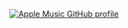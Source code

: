 <div align="center">
  
[![Apple Music GitHub profile](https://music-profile.rayriffy.com/theme/light.svg?uid=000524.c7f05d977cd74c70985df47ef2d9a6c8.0029)](https://music-profile.rayriffy.com)

</div>
